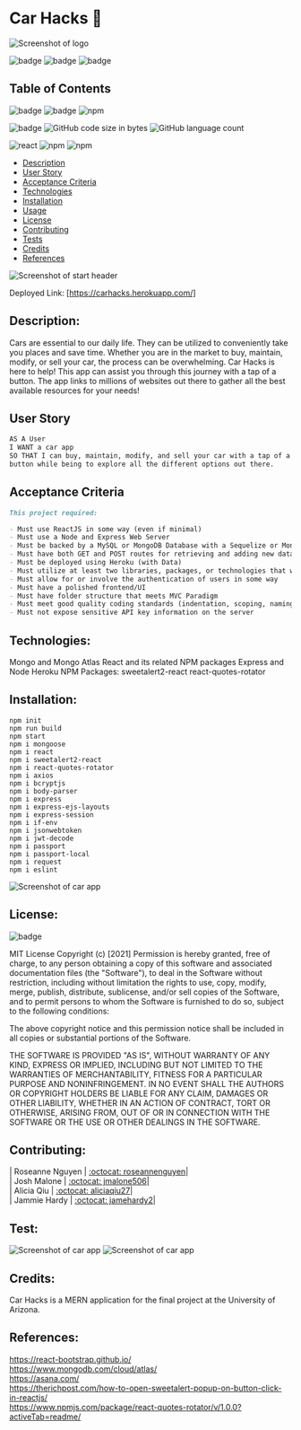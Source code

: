 # Car Hacks :red_car:

![Screenshot of logo](./client/public/logo192.png)


![badge](https://img.shields.io/badge/license-MIT-informational) ![badge](https://img.shields.io/github/languages/top/jmalone506/carrestore) ![badge](https://img.shields.io/github/last-commit/jmalone506/carrestore)

## Table of Contents

![badge]( https://img.shields.io/github/last-commit/jmalone506/carrestore) ![badge](https://img.shields.io/badge/license-MIT-informational?color=light-blue) ![npm](https://img.shields.io/badge/library-react.js-red/?color=red?style=flat&logo=react)  

![badge](https://img.shields.io/github/languages/top/jmalone506/carrestore?color=blue) ![GitHub code size in bytes](https://img.shields.io/github/languages/code-size/jmalone506/carrestore?color=blue) ![GitHub language count](https://img.shields.io/github/languages/count/jmalone506/carrestore?color=blue&logo=GitHub&style=flat)

![react](https://img.shields.io/github/package-json/dependency-version/jmalone506/carrestore/axios?color=red&label=axios&logo=NPM) ![npm](https://img.shields.io/github/package-json/dependency-version/jmalone506/carrestore/mongoose?color=red&label=mongoose&logo=NPM) ![npm](https://img.shields.io/badge/authentication-passport-red)  


- [Description](#description)
- [User Story](#userstory)
- [Acceptance Criteria](#acceptancecriteria)
- [Technologies](#technologies)
- [Installation](#installation)
- [Usage](#usage)
- [License](#License)
- [Contributing](#contributing)
- [Tests](#tests)
- [Credits](#credits)
- [References](#references)

![Screenshot of start header](./client/src/images/signup.png)

Deployed Link: [https://carhacks.herokuapp.com/]
## Description:

Cars are essential to our daily life. They can be utilized to conveniently take you places and save time. Whether you are in the market to buy, maintain, modify, or sell your car, the process can be overwhelming. Car Hacks is here to help! This app can assist you through this journey with a tap of a button. The app links to millions of websites out there to gather all the best available resources for your needs!

<a name="userstory"></a>
## User Story

```md
AS A User
I WANT a car app
SO THAT I can buy, maintain, modify, and sell your car with a tap of a
button while being to explore all the different options out there.
```

<a name="acceptancecriteria"></a>

## Acceptance Criteria

```md
This project required:

- Must use ReactJS in some way (even if minimal)
- Must use a Node and Express Web Server
- Must be backed by a MySQL or MongoDB Database with a Sequelize or Mongoose ORM
- Must have both GET and POST routes for retrieving and adding new data
- Must be deployed using Heroku (with Data)
- Must utilize at least two libraries, packages, or technologies that we haven’t discussed
- Must allow for or involve the authentication of users in some way
- Must have a polished frontend/UI
- Must have folder structure that meets MVC Paradigm
- Must meet good quality coding standards (indentation, scoping, naming)
- Must not expose sensitive API key information on the server
```

## Technologies:

Mongo and Mongo Atlas
React and its related NPM packages
Express and Node
Heroku
NPM Packages:
sweetalert2-react
react-quotes-rotator

## Installation:

```text
npm init
npm run build
npm start
npm i mongoose
npm i react
npm i sweetalert2-react
npm i react-quotes-rotator
npm i axios
npm i bcryptjs
npm i body-parser
npm i express
npm i express-ejs-layouts
npm i express-session
npm i if-env
npm i jsonwebtoken
npm i jwt-decode
npm i passport
npm i passport-local
npm i request
npm i eslint
```

![Screenshot of car app](./client/src/images/welcome.gif)

## License:

![badge](https://img.shields.io/badge/license-MIT-informational)

MIT License
Copyright (c) [2021]
Permission is hereby granted, free of charge, to any person obtaining a copy of this software and associated documentation files (the "Software"), to deal in the Software without restriction, including without limitation the rights to use, copy, modify, merge, publish, distribute, sublicense, and/or sell copies of the Software, and to permit persons to whom the Software is furnished to do so, subject to the following conditions:

The above copyright notice and this permission notice shall be included in all copies or substantial portions of the Software.

THE SOFTWARE IS PROVIDED "AS IS", WITHOUT WARRANTY OF ANY KIND, EXPRESS OR IMPLIED, INCLUDING BUT NOT LIMITED TO THE WARRANTIES OF MERCHANTABILITY, FITNESS FOR A PARTICULAR PURPOSE AND NONINFRINGEMENT. IN NO EVENT SHALL THE AUTHORS OR COPYRIGHT HOLDERS BE LIABLE FOR ANY CLAIM, DAMAGES OR OTHER LIABILITY, WHETHER IN AN ACTION OF CONTRACT, TORT OR OTHERWISE, ARISING FROM, OUT OF OR IN CONNECTION WITH THE SOFTWARE OR THE USE OR OTHER DEALINGS IN THE SOFTWARE.

## Contributing:

| Roseanne Nguyen | [:octocat: roseannenguyen](https://github.com/roseannenguyen)| \
| Josh Malone | [:octocat: jmalone506](https://github.com/jmalone506)| \
| Alicia Qiu | [:octocat: aliciaqiu27](https://github.com/aliciaqiu27)| \
| Jammie Hardy | [:octocat: jamehardy2](https://github.com/jamehardy2)|

## Test:

![Screenshot of car app](./client/src/images/test1.PNG)
![Screenshot of car app](./client/src/images/test.PNG)

## Credits:

Car Hacks is a MERN application for the final project at the University of Arizona.

## References:

https://react-bootstrap.github.io/ \
https://www.mongodb.com/cloud/atlas/ \
https://asana.com/ \
https://therichpost.com/how-to-open-sweetalert-popup-on-button-click-in-reactjs/ \
https://www.npmjs.com/package/react-quotes-rotator/v/1.0.0?activeTab=readme/